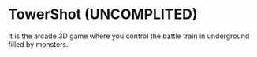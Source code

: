 # TowerShot (UNCOMPLITED)
It is the arcade 3D game where you control the battle train in underground filled by monsters. 
